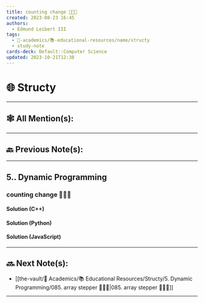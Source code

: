 ```yaml
---
title: counting change 👨🏽‍💻
created: 2023-08-23 16:45
authors:
  - Edmund Leibert III
tags:
  - 🔴-academics/📚-educational-resources/name/structy
  - study-note
cards-deck: Default::Computer Science
updated: 2023-10-21T12:38
---
```


# 🌐 Structy

---

## 🕸️ All Mention(s):

---

## 🔙 Previous Note(s):

---

## 5.. Dynamic Programming

### **counting change 👨🏽‍💻**

#### Solution (C++)

#### Solution (Python)

#### Solution (JavaScript)

---

## 🔜 Next Note(s):
- [[the-vault/🔴 Academics/📚 Educational Resources/Structy/5. Dynamic Programming/085. array stepper 👨🏽‍💻|085. array stepper 👨🏽‍💻]]

---
